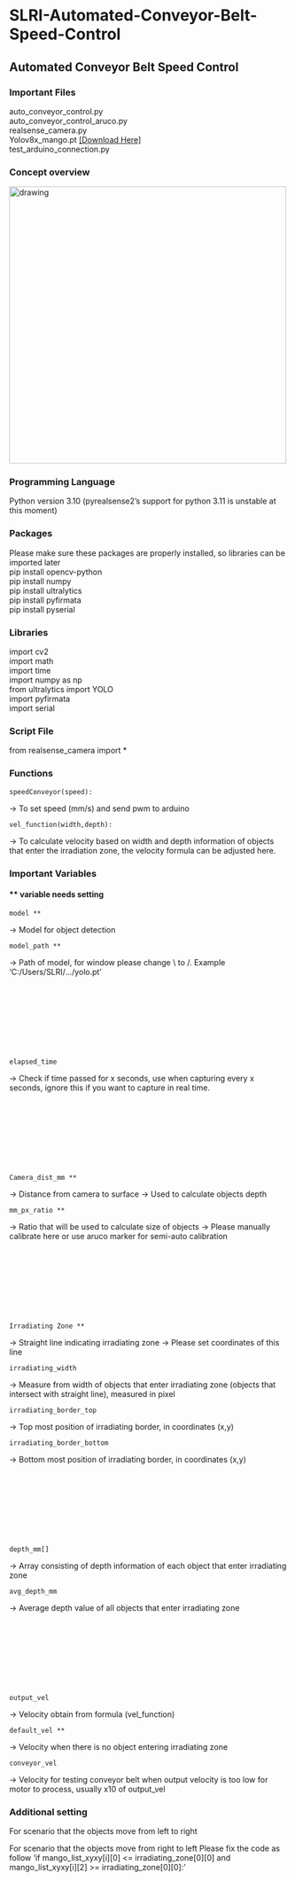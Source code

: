 # SLRI-Automated-Conveyor-Belt-Speed-Control




## Automated Conveyor Belt Speed Control 





### Important Files
<p>
     auto_conveyor_control.py 
<br> auto_conveyor_control_aruco.py
<br> realsense_camera.py
<br> Yolov8x_mango.pt <a href="https://drive.google.com/file/d/1tRlFyRb7xSoRe0V4f7Gs9ZHWKA-lsY7o/view?usp=sharing">[Download Here]</a>
<br> test_arduino_connection.py
</p>


### Concept overview 
<img src="https://github.com/mratanap/SLRI-Automated-Conveyor-Belt-Speed-Control/assets/125659155/8e53e220-1f76-4343-b335-133941bfb8e6" alt="drawing" width="500"/>







### Programming Language
<p>
Python version 3.10 (pyrealsense2’s support for python 3.11 is unstable at this moment)
</p>







### Packages
<p>
     Please make sure these packages are properly installed, so libraries can be imported later
<br> pip install opencv-python
<br> pip install numpy
<br> pip install ultralytics
<br> pip install pyfirmata
<br> pip install pyserial
</p>







### Libraries
<p>
     import cv2
<br> import math
<br> import time
<br> import numpy as np
<br> from ultralytics import YOLO
<br> import pyfirmata 
<br> import serial
</p>







### Script File
<p>
from realsense_camera import *
</p>







### Functions

    speedConveyor(speed): 

&rarr; To set speed (mm/s) and send pwm to arduino

    vel_function(width,depth):
&rarr; To calculate velocity based on width and depth information of objects that enter the irradiation zone, the velocity formula can be adjusted here.








### Important Variables

#### ** variable needs setting 

    model **
&rarr; Model for object detection

    model_path **
&rarr; Path of model, for window please change \ to /. Example ‘C:/Users/SLRI/…/yolo.pt’

<br>
<br>
<br>
<br>
<br>
<br>
<br>

    elapsed_time 
&rarr; Check if time passed for x seconds, use when capturing every x seconds, ignore this if you want to capture in real time.

<br>
<br>
<br>
<br>
<br>
<br>
<br>

    Camera_dist_mm **
&rarr; Distance from camera to surface
&rarr; Used to calculate objects depth

    mm_px_ratio **
&rarr; Ratio that will be used to calculate size of objects
&rarr; Please manually calibrate here or use aruco marker for semi-auto calibration

<br>
<br>
<br>
<br>
<br>
<br>
<br>

    Irradiating Zone **
&rarr; Straight line indicating irradiating zone
&rarr; Please set coordinates of this line 
 
    irradiating_width 
&rarr; Measure from width of objects that enter irradiating zone (objects that intersect with straight line), measured in pixel

    irradiating_border_top
&rarr; Top most position of irradiating border, in coordinates (x,y)
    
    irradiating_border_bottom
&rarr; Bottom most position of irradiating border, in coordinates (x,y)

<br>
<br>
<br>
<br>
<br>
<br>
<br>

    depth_mm[]
&rarr; Array consisting of depth information of each object that enter irradiating zone
    
    avg_depth_mm
&rarr; Average depth value of all objects that enter irradiating zone

<br>
<br>
<br>
<br>
<br>
<br>
<br>

    output_vel
&rarr; Velocity obtain from formula (vel_function)
    
    default_vel ** 
&rarr; Velocity when  there is no object entering irradiating zone 
    
    conveyor_vel
&rarr; Velocity for testing conveyor belt when output velocity is too low for motor to process, usually x10 of output_vel 








### Additional setting 
<p>
For scenario that the objects move from left to right 

For scenario that the objects move from right to left 
Please fix the code as follow ‘if mango_list_xyxy[i][0] <= irradiating_zone[0][0] and mango_list_xyxy[i][2] >= irradiating_zone[0][0]:’
</p>



